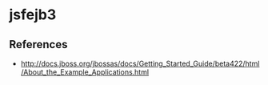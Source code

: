 # jsfejb3

## References
* http://docs.jboss.org/jbossas/docs/Getting_Started_Guide/beta422/html/About_the_Example_Applications.html

